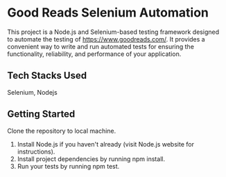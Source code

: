 # Good Reads Selenium Automation

This project is a Node.js and Selenium-based testing framework designed to automate the testing of https://www.goodreads.com/. It provides a convenient way to write and run automated tests for ensuring the functionality, reliability, and performance of your application.


## Tech Stacks Used

 Selenium, Nodejs

## Getting Started

Clone the repository to local machine.
1. Install Node.js if you haven't already (visit Node.js website for instructions).
2. Install project dependencies by running npm install.
3. Run your tests by running npm test.


